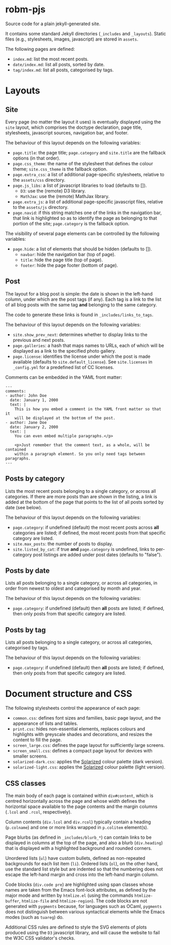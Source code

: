 # robm-pjs

Source code for a plain jekyll-generated site.

It contains some standard Jekyll directories (`_includes` and `_layouts`).
Static files (e.g., stylesheets, images, javascript) are stored in `assets`.

The following pages are defined:

- `index.md`: list the most recent posts.
- `date/index.md`: list all posts, sorted by date.
- `tag/index.md`: list all posts, categorised by tags.

# Layouts

## Site

Every page (no matter the layout it uses) is eventually displayed using the
`site` layout, which comprises the doctype declaration, page title,
stylesheets, javascript sources, navigation bar, and footer.

The behaviour of this layout depends on the following variables:

- `page.title`: the page title; `page.category` and `site.title` are the
  fallback options (in that order).
- `page.css_theme`: the name of the stylesheet that defines the colour theme;
  `site.css_theme` is the fallback option.
- `page.extra_css`: a list of additional page-specific stylesheets, relative
  to the `assets/css` directory.
- `page.js_libs`: a list of javascript libraries to load (defaults to []).
   - `D3`: use the (remote) D3 library.
   - `MathJax`: use the (remote) MathJax library.
- `page.extra_js`: a list of additional page-specific javascript files,
  relative to the `assets/js` directory.
- `page.navid`: if this string matches one of the links in the navigation
  bar, that link is highlighted so as to identify the page as belonging to
  that portion of the site; `page.category` is the fallback option.

The visibility of several page elements can be controlled by the following
variables:

- `page.hide`: a list of elements that should be hidden (defaults to []).
  - `navbar`: hide the navigation bar (top of page).
  - `title`: hide the page title (top of page).
  - `footer`: hide the page footer (bottom of page).

## Post

The layout for a blog post is simple: the date is shown in the left-hand
column, under which are the post tags (if any).
Each tag is a link to the list of all blog posts with the same tag **and**
belonging to the same category.

The code to generate these links is found in `_includes/links_to_tags`.

The behaviour of this layout depends on the following variables:

- `site.show_prev_next`: determines whether to display links to the previous
  and next posts.
- `page.galleries`: a hash that maps names to URLs, each of which will be
  displayed as a link to the specified photo gallery.
- `page.license`: identifies the license under which the post is made
  available (defaults to `site.default_license`).
  See `site.licenses` in `_config.yml` for a predefined list of CC
  licenses.

Comments can be embedded in the YAML front matter:

    ---
    comments:
    - author: John Doe
      date: January 1, 2000
      text: |
        This is how you embed a comment in the YAML front matter so that it
        will be displayed at the bottom of the post.
    - author: Jane Doe
      date: January 2, 2000
      text: |
        You can even embed multiple paragraphs.</p>

        <p>Just remember that the comment text, as a whole, will be contained
        within a paragraph element. So you only need tags between paragraphs.
    ---

## Posts by category

Lists the most recent posts belonging to a single category, or across all
categories.
If there are more posts than are shown in the listing, a link is added at the
bottom of the page that points to the list of all posts sorted by date (see
below).

The behaviour of this layout depends on the following variables:

- `page.category`: if undefined (default) the most recent posts across
  **all** categories are listed; if defined, the most recent posts from that
  specific category are listed.
- `site.max_posts`: the number of posts to display.
- `site.listed_by_cat`: if true **and** `page.category` is undefined, links to
  per-category post listings are added under post dates (defaults to "false").

## Posts by date

Lists all posts belonging to a single category, or across all categories,
in order from newest to oldest and categorised by month and year.

The behaviour of this layout depends on the following variables:

- `page.category`: if undefined (default) then **all** posts  are listed; if
  defined, then only posts from that specific category are listed.

## Posts by tag

Lists all posts belonging to a single category, or across all categories,
categorised by tags.

The behaviour of this layout depends on the following variables:

- `page.category`: if undefined (default) then **all** posts  are listed; if
  defined, then only posts from that specific category are listed.

# Document structure and CSS

The following stylesheets control the appearance of each page:

- `common.css`: defines font sizes and families, basic page layout, and the
  appearance of lists and tables.
- `print.css`: hides non-essential elements, replaces colours and highlights
  with greyscale shades and decorations, and resizes the content to fill the
  page.
- `screen_large.css`: defines the page layout for sufficiently large screens.
- `screen_small.css`: defines a compact page layout for devices with smaller
  screens.
- `solarized-dark.css`: applies the
  [Solarized](http://www.ethanschoonover.com/solarized) colour palette (dark
  version).
- `solarized-light.css`: applies the
  [Solarized](http://www.ethanschoonover.com/solarized) colour palette (light
  version).

## CSS classes

The main body of each page is contained within `div#content`, which is centred
horizontally across the page and whose width defines the horizontal space
available to the page contents and the margin columns (`.lcol` and `.rcol`,
respectively).

Column contents (`div.lcol` and `div.rcol`) typically contain a heading
(`p.colname`) and one or more links wrapped in `p.colitem` element(s).

Page blurbs (as defined in `_includes/blurb_*`) can contain links to be
displayed in columns at the top of the page, and also a blurb (`div.heading`)
that is displayed with a highlighted background and rounded corners.

Unordered lists (`ul`) have custom bullets, defined as non-repeated
backgrounds for each list item (`li`).
Ordered lists (`ol`), on the other hand, use the standard list style but are
indented so that the numbering does not escape the left-hand margin and cross
into the left-hand margin column.

Code blocks (`div.code pre`) are highlighted using span classes whose names
are taken from the Emacs font-lock attributes, as defined by the major mode
and written by `htmlize.el` (using the commands `htmlize-buffer`,
`htmlize-file` and `htmlize-region`).
The code blocks are not generated with `pygments` because, for languages such
as OCaml, `pygments` does not distinguish between various syntactical elements
while the Emacs modes (such as `tuareg`) do.

Additional CSS rules are defined to style the SVG elements of plots produced
using the `D3` javascript library, and will cause the website to fail the W3C
CSS validator's checks.
